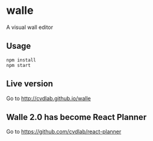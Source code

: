 # walle

A visual wall editor

## Usage
```
npm install
npm start
```
## Live version
Go to http://cvdlab.github.io/walle

## Walle 2.0 has become React Planner
Go to https://github.com/cvdlab/react-planner
